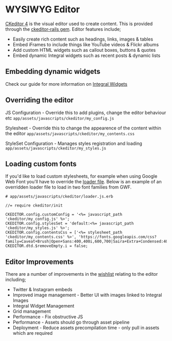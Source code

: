 # WYSIWYG Editor
[CKeditor 4](https://ckeditor.com/ckeditor-4/) is the visual editor used to create content. This is provided through the [ckeditor-rails gem](https://github.com/galetahub/ckeditor). Editor features include;
* Easily create rich content such as headings, links, images & tables
* Embed iFrames to include things like YouTube videos & Flickr albums
* Add custom HTML widgets such as callout boxes, buttons & quotes
* Embed dynamic Integral widgets such as recent posts & dynamic lists

## Embedding dynamic widgets

Check our guide for more information on [Integral Widgets](https://github.com/yamasolutions/integral/blob/master/docs/integral_widgets.md)

## Overriding the editor

JS Configuration - Override this to add plugins, change the editor behaviour etc
```app/assets/javascripts/ckeditor/my_config.js```

Stylesheet - Override this to change the appearence of the content within the editor
```app/assets/javascripts/ckeditor/my_contents.css```

StyleSet Configuration - Manages styles registration and loading
```app/assets/javascripts/ckeditor/my_styles.js```

## Loading custom fonts

If you'd like to load custom stylesheets, for example when using Google Web Font you'll have to override the [loader file](https://github.com/yamasolutions/integral/blob/master/app/assets/javascripts/ckeditor/loader.js.erb). Below is an example of an overridden loader file to load in two font families from GWF.
```
# app/assets/javascripts/ckeditor/loader.js.erb

//= require ckeditor/init

CKEDITOR.config.customConfig = '<%= javascript_path 'ckeditor/my_config.js' %>';
CKEDITOR.config.stylesSet = 'default:<%= javascript_path 'ckeditor/my_styles.js' %>';
CKEDITOR.config.contentsCss = ['<%= stylesheet_path 'ckeditor/my_contents.css' %>', 'https://fonts.googleapis.com/css?family=Caveat+Brush|Open+Sans:400,400i,600,700|Saira+Extra+Condensed:400,500'];
CKEDITOR.dtd.$removeEmpty.i = false;
```

## Editor Improvements
There are a number of improvements in the [wishlist](https://github.com/yamasolutions/integral/wiki/Wish-List) relating to the editor including;
* Twitter & Instagram embeds
* Improved image management - Better UI with images linked to Integral Images
* Integral Widget Management
* Grid management
* Performance - Fix obstructive JS
* Performance - Assets should go through asset pipeline
* Deployment - Reduce assets precompilation time - only pull in assets which are required

